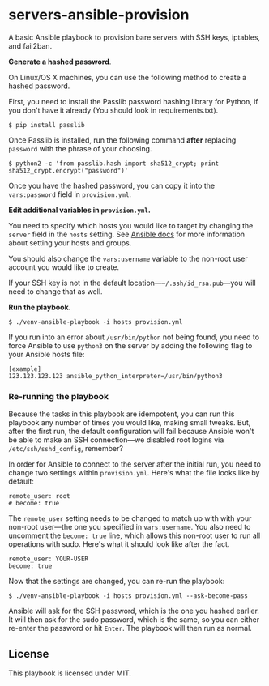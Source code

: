 # servers-ansible-provision

A basic Ansible playbook to provision bare servers with SSH keys, iptables, and fail2ban.

**Generate a hashed password**.

On Linux/OS X machines, you can use the following method to create a hashed password.

First, you need to install the Passlib password hashing library for Python, if you don't have it already (You should look in requirements.txt).

```
$ pip install passlib
```

Once Passlib is installed, run the following command **after** replacing `password` with the phrase of your choosing.

```
$ python2 -c 'from passlib.hash import sha512_crypt; print sha512_crypt.encrypt("password")'
```

Once you have the hashed password, you can copy it into the `vars:password` field in `provision.yml`.

**Edit additional variables in `provision.yml`.**

You need to specify which hosts you would like to target by changing the `server` field in the `hosts` setting. See [Ansible docs](http://docs.ansible.com/ansible/latest/intro_inventory.html) for more information about setting your hosts and groups.

You should also change the `vars:username` variable to the non-root user account you would like to create.

If your SSH key is not in the default location—`~/.ssh/id_rsa.pub`—you will need to change that as well.

**Run the playbook.**

```
$ ./venv-ansible-playbook -i hosts provision.yml
```

If you run into an error about `/usr/bin/python` not being found, you need to force Ansible to use `python3` on the server by adding the following flag to your Ansible hosts file:

```
[example]
123.123.123.123 ansible_python_interpreter=/usr/bin/python3
```

### Re-running the playbook

Because the tasks in this playbook are idempotent, you can run this playbook any number of times you would like, making small tweaks. But, after the first run, the default configuration will fail because Ansible won't be able to make an SSH connection—we disabled root logins via `/etc/ssh/sshd_config`, remember?

In order for Ansible to connect to the server after the initial run, you need to change two settings within `provision.yml`. Here's what the file looks like by default:

```
remote_user: root
# become: true
```

The `remote_user` setting needs to be changed to match up with with your non-root user—the one you specified in `vars:username`. You also need to uncomment the `become: true` line, which allows this non-root user to run all operations with sudo. Here's what it should look like after the fact.

```
remote_user: YOUR-USER
become: true
```

Now that the settings are changed, you can re-run the playbook:

```
$ ./venv-ansible-playbook -i hosts provision.yml --ask-become-pass
```

Ansible will ask for the SSH password, which is the one you hashed earlier. It will then ask for the sudo password, which is the same, so you can either re-enter the password or hit `Enter`. The playbook will then run as normal.

## License

This playbook is licensed under MIT.
